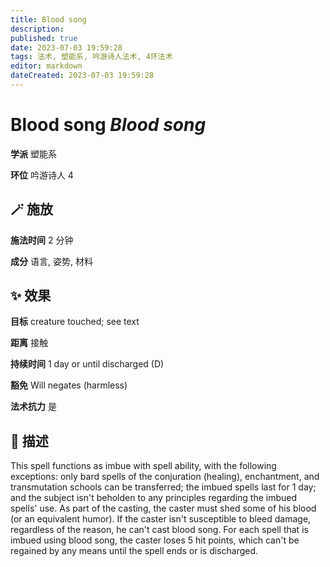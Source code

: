 ```yaml
---
title: Blood song
description: 
published: true
date: 2023-07-03 19:59:28
tags: 法术, 塑能系, 吟游诗人法术, 4环法术
editor: markdown
dateCreated: 2023-07-03 19:59:28
---
```


# **Blood song** *Blood song*

**学派** 塑能系 

**环位** 吟游诗人 4

## 🪄 施放

**施法时间** 2 分钟

**成分** 语言, 姿势, 材料

## ✨ 效果 

**目标** creature touched; see text 

**距离** 接触  

**持续时间** 1 day or until discharged (D) 

**豁免** Will negates (harmless)

**法术抗力** 是

## 📖 描述

This spell functions as imbue with spell ability, with the following exceptions: only bard spells of the conjuration (healing), enchantment, and transmutation schools can be transferred; the imbued spells last for 1 day; and the subject isn't beholden to any principles regarding the imbued spells' use.  As part of the casting, the caster must shed some of his blood (or an equivalent humor). If the caster isn't susceptible to bleed damage, regardless of the reason, he can't cast blood song. For each spell that is imbued using blood song, the caster loses 5 hit points, which can't be regained by any means until the spell ends or is discharged.
    